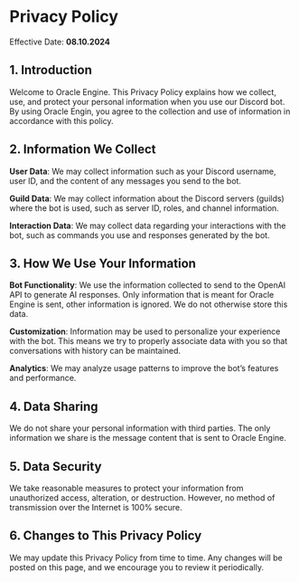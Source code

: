 # Privacy Policy

Effective Date: **08.10.2024**

## 1. Introduction

Welcome to Oracle Engine. This Privacy Policy explains how we collect, use, and protect your personal information when you use our Discord bot. By using Oracle Engin, you agree to the collection and use of information in accordance with this policy.

## 2. Information We Collect

**User Data**: We may collect information such as your Discord username, user ID, and the content of any messages you send to the bot.

**Guild Data**: We may collect information about the Discord servers (guilds) where the bot is used, such as server ID, roles, and channel information.

**Interaction Data**: We may collect data regarding your interactions with the bot, such as commands you use and responses generated by the bot.

## 3. How We Use Your Information

**Bot Functionality**: We use the information collected to send to the OpenAI API to generate AI responses. Only information that is meant for Oracle Engine is sent, other information is ignored. We do not otherwise store this data.

**Customization**: Information may be used to personalize your experience with the bot. This means we try to properly associate data with you so that conversations with history can be maintained.

**Analytics**: We may analyze usage patterns to improve the bot’s features and performance.

## 4. Data Sharing

We do not share your personal information with third parties. The only information we share is the message content that is sent to Oracle Engine.

## 5. Data Security

We take reasonable measures to protect your information from unauthorized access, alteration, or destruction. However, no method of transmission over the Internet is 100% secure.

## 6. Changes to This Privacy Policy

We may update this Privacy Policy from time to time. Any changes will be posted on this page, and we encourage you to review it periodically.
